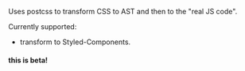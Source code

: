 Uses postcss to transform CSS to AST and then to the "real JS code".

Currently supported:
 - transform to Styled-Components.
 
#### this is beta! 
 
